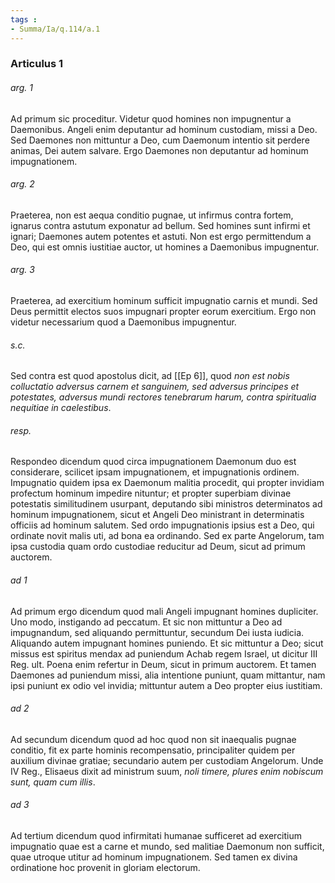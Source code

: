 ```yaml
---
tags : 
- Summa/Ia/q.114/a.1
---
```


### Articulus 1

###### arg. 1
Ad primum sic proceditur. Videtur quod homines non impugnentur a Daemonibus. Angeli enim deputantur ad hominum custodiam, missi a Deo. Sed Daemones non mittuntur a Deo, cum Daemonum intentio sit perdere animas, Dei autem salvare. Ergo Daemones non deputantur ad hominum impugnationem.

###### arg. 2
Praeterea, non est aequa conditio pugnae, ut infirmus contra fortem, ignarus contra astutum exponatur ad bellum. Sed homines sunt infirmi et ignari; Daemones autem potentes et astuti. Non est ergo permittendum a Deo, qui est omnis iustitiae auctor, ut homines a Daemonibus impugnentur.

###### arg. 3
Praeterea, ad exercitium hominum sufficit impugnatio carnis et mundi. Sed Deus permittit electos suos impugnari propter eorum exercitium. Ergo non videtur necessarium quod a Daemonibus impugnentur.

###### s.c.
Sed contra est quod apostolus dicit, ad [[Ep 6]], quod *non est nobis colluctatio adversus carnem et sanguinem, sed adversus principes et potestates, adversus mundi rectores tenebrarum harum, contra spiritualia nequitiae in caelestibus*.

###### resp.
Respondeo dicendum quod circa impugnationem Daemonum duo est considerare, scilicet ipsam impugnationem, et impugnationis ordinem. Impugnatio quidem ipsa ex Daemonum malitia procedit, qui propter invidiam profectum hominum impedire nituntur; et propter superbiam divinae potestatis similitudinem usurpant, deputando sibi ministros determinatos ad hominum impugnationem, sicut et Angeli Deo ministrant in determinatis officiis ad hominum salutem. Sed ordo impugnationis ipsius est a Deo, qui ordinate novit malis uti, ad bona ea ordinando. Sed ex parte Angelorum, tam ipsa custodia quam ordo custodiae reducitur ad Deum, sicut ad primum auctorem.

###### ad 1
Ad primum ergo dicendum quod mali Angeli impugnant homines dupliciter. Uno modo, instigando ad peccatum. Et sic non mittuntur a Deo ad impugnandum, sed aliquando permittuntur, secundum Dei iusta iudicia. Aliquando autem impugnant homines puniendo. Et sic mittuntur a Deo; sicut missus est spiritus mendax ad puniendum Achab regem Israel, ut dicitur III Reg. ult. Poena enim refertur in Deum, sicut in primum auctorem. Et tamen Daemones ad puniendum missi, alia intentione puniunt, quam mittantur, nam ipsi puniunt ex odio vel invidia; mittuntur autem a Deo propter eius iustitiam.

###### ad 2
Ad secundum dicendum quod ad hoc quod non sit inaequalis pugnae conditio, fit ex parte hominis recompensatio, principaliter quidem per auxilium divinae gratiae; secundario autem per custodiam Angelorum. Unde IV Reg., Elisaeus dixit ad ministrum suum, *noli timere, plures enim nobiscum sunt, quam cum illis*.

###### ad 3
Ad tertium dicendum quod infirmitati humanae sufficeret ad exercitium impugnatio quae est a carne et mundo, sed malitiae Daemonum non sufficit, quae utroque utitur ad hominum impugnationem. Sed tamen ex divina ordinatione hoc provenit in gloriam electorum.

